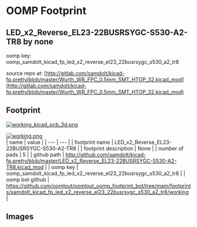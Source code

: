 # OOMP Footprint  
## LED_x2_Reverse_EL23-22BUSRSYGC-S530-A2-TR8  by none  
  
oomp key: oomp_samdolt_kicad_fp_led_x2_reverse_el23_22busrsygc_s530_a2_tr8  
  
source repo at: [http://gitlab.com/samdolt/kicad-fp.pretty/blob/master/Wurth_WR_FPC_0.5mm_SMT_HTOP_32.kicad_mod](http://gitlab.com/samdolt/kicad-fp.pretty/blob/master/Wurth_WR_FPC_0.5mm_SMT_HTOP_32.kicad_mod)  
## Footprint  
  
[![working_kicad_pcb_3d.png](working_kicad_pcb_3d_600.png)](working_kicad_pcb_3d.png)  
  
[![working.png](working_600.png)](working.png)  
| name | value | 
| --- | --- | 
| footprint name | LED_x2_Reverse_EL23-22BUSRSYGC-S530-A2-TR8 | 
| footprint description | None | 
| number of pads | 5 | 
| github path | http://github.com/samdolt/kicad-fp.pretty/blob/master/LED_x2_Reverse_EL23-22BUSRSYGC-S530-A2-TR8.kicad_mod | 
| oomp key | oomp_samdolt_kicad_fp_led_x2_reverse_el23_22busrsygc_s530_a2_tr8 | 
| oomp bot github | https://github.com/oomlout/oomlout_oomp_footprint_bot/tree/main/footprints/samdolt_kicad_fp_led_x2_reverse_el23_22busrsygc_s530_a2_tr8/working | 
## Images  
